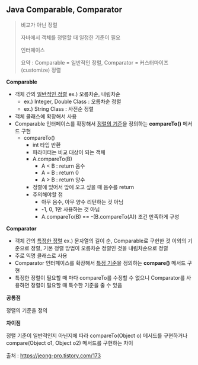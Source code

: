 ## Java Comparable, Comparator

> 비교가 아닌 정렬
>
> 자바에서 객체를 정렬할 때 일정한 기준이 필요
>
> 인터페이스
>
> 요약 : Comparable = 일반적인 정렬, Comparator = 커스터마이즈(customize) 정렬



**Comparable**

- 객체 간의 <u>일반적인 정렬</u> ex.) 오름차순, 내림차순
  - ex.) Integer, Double Class : 오름차순 정렬
  - ex.) String Class : 사전순 정렬
- 객체 클래스에 확장해서 사용
- Comparable 인터페이스를 확장해서 <u>정렬의 기준</u>을 정의하는 **compareTo()** 메서드 구현
  - compareTo()
    - int 타입 반환
    - 파라미터는 비교 대상이 되는 객체
    - A.compareTo(B)
      - A < B : return 음수
      - A = B : return 0
      - A > B : return 양수
    - 정렬에 있어서 앞에 오고 싶을 때 음수를 return
    - 주의해야할 점
      - 아무 음수, 아무 양수 리턴하는 것 아님
      - -1, 0, 1만 사용하는 것 아님
      - A.compareTo(B) == -(B.compareTo(A)) 조건 만족하게 구성



**Comparator**

- 객체 간의 <u>특정한 정렬</u> ex.) 문자열의 길이 순, Comparable로 구현한 것 이외의 기준으로 정렬, 기본 정렬 방법이 오름차순 정렬인 것을 내림차순으로 정렬
- 주로 익명 클래스로 사용
- Comparator 인터페이스를 확장해서 <u>특정 기준</u>을 정의하는 **compare()** 메서드 구현
- 특정한 정렬이 필요할 때 마다 compareTo를 수정할 수 없으니 Comparator를 사용하면 정렬이 필요할 때 특수한 기준을 줄 수 있음



**공통점**

정렬의 기준을 정의



**차이점**

정렬 기준이 일반적인지 아닌지에 따라 compareTo(Object o) 메서드를 구현하거나 compare(Object o1, Object o2) 메서드를 구현하는 차이



출처 : <https://jeong-pro.tistory.com/173>

